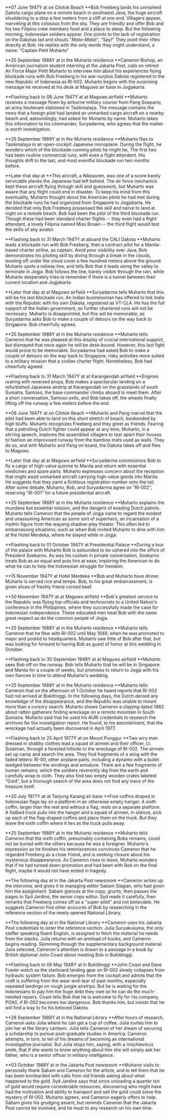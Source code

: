 **07 June 1947Y at on Cilotok Beach **Bob Freeberg lands his unmarked
Dakota cargo plane on a remote beach in southwest Java, the huge
aircraft shuddering to a stop a few meters from a cliff at one end.
Villagers appear, marveling at this colossus from the sky. They are
friendly and offer Bob and his two Filipino crew members food and a
place to sleep. But the following morning, Indonesian soldiers appear.
One points to the lack of registration on the Dakotas tail and shouts
"*Mata-Mata*!", "Spy!" They point their rifles directly at Bob. He
replies with the only words they might understand, a name: "Captain
Petit Muharto"

**25 September 1988Y at in the Muharto residence **Cameron Bishop, an
American journalism student interning at the Jakarta Post, calls on
retired Air Force Major Petit Muharto to interview him about his
experiences flying blockade runs with Bob Freeberg in his war-surplus
Dakota registered to the new Republic of Indonesia as RI-002. Muharto
begins with the surprising message he received at his desk at Maguwo air
base in Jogjakarta.

**Flashing back to 08 June 1947Y at at Maguwo airfield **Muharto
receives a message flown by airborne military courier from Pang
Soeparto, an army lieutenant stationed in Tasikmalaya. The message
contains the news that a foreign pilot had landed an unmarked cargo
aircraft on a nearby beach and, astoundingly, had asked for Muharto by
name. Muharto takes this information to his commander, Suryadarma, who
agrees that the matter is worth investigation.

**25 September 1988Y at in the Muharto residence **Muharto flies to
Tasikmalaya in an open-cockpit Japanese monoplane. During the flight, he
wonders which of the blockade-running pilots he might be, The first two
had been routine commercial runs, with even a flight attendent. His
thoughts drift to the last, and most eventful blockade run two months
before.

**Later that day at  **This aircraft, a Nikosoren, was one of a score
barely servicable planes the Japanese had left behind. The air force
mechanics kept these aircraft flying through skill and guesswork, but
Muharto was aware that any flight could end in disaster. To keep his
mind from this eventuality, Muharto thought about the American pilots he
had met during the blockade runs he had organized from Singapore to
Jogjakarta. He decided that only Bob Freeberg possessed the skill and
nerve to land at night on a remote beach. Bob had been the pilot of the
third blockade run. Though these had been standard charter flights --
they even had a flight attendant, a lovely Filipina named Miss Brown --
the third flight would test the skills of any aviator.

**Flashing back to 31 March 1947Y at aboard the CALI Dakota **Muharto
leads a blockade run with Bob Freeberg, then a contract pilot for a
Manila-based charter airline, as captain. Amid poor visibility over
Java, Bob demonstrates his piloting skill by diving through a break in
the clouds, leveling off under the cloud cover a few hundred meters
above the ground. Muharto spots a railway line, and tells Bob that it
leads along the valley to terminate in Jogja. Bob follows the line,
barely visible through the rain, while Muharto desperately tries to
remember if there is a tunnel between their current location and
Jogjakarta.

**Later that day at at Maguwo airfield **Suryadarma tells Muharto that
this will be his last blockade run. An Indian businessman has offered to
link India with the Republic with his own Dakota, registered as VT-CLA.
He has the full support of the Indian government, so further chartered
runs will not be necessary. Muharto is disappointed, but this will be
memorable, as Suryadarma asks Bob to make a couple of detours on the way
back to Singapore. Bob cheerfully agrees.

**25 September 1988Y at in the Muharto residence **Muharto tells Cameron
that he was pleased at this display of crucial international support,
but dismayed that once again he will be desk-bound. However, this last
fight would prove to be memorable. Suryadarma had asked Bob to make a
couple of detours on the way back to Singapore, risky activities more
suited to a military mission that a civilian charter flight.
Nonetheless, Bob had cheerfully agreed.

**Flashing back to 31 March 1947Y at at Karangendah airfield **Engines
roaring with reversed props, Bob makes a spectacular landing on a
refurbished Japanese airstrip at Karangendah on the grasslands of south
Sumatra. Santoso, the base commander climbs aboard to meet them. After a
short conversation, Santoso exits, and Bob takes off, the wheels finally
lifting off the runway a few meters before the end.

**08 June 1947Y at on Cilotok Beach **Muharto and Pang marvel that the
pilot had been able to land on this short stretch of beach, bookended by
high bluffs. Muharto recognizes Freeberg and they greet as friends.
Fearing that a patrolling Dutch fighter could appear at any time,
Muharto, in a stirring speech, implores the assembled villagers to tear
apart their houses to fashion an improvised runway from the bamboo mats
used as walls. They do so, and with Muharto and Pang on board, the
Dakota takes off and flies to Maguwo.

**Later that day at at Maguwo airfield **Suryadarma commissions Bob to
fly a cargo of high-value quinine to Manila and return with essential
medicines and spare parts. Muharto expresses concern about the reception
that might await unmarked aircraft carrying high-value goods into
Manila. He suggests that they paint a fictitious registration number
onto the tail. After some debate, Muharto, Bob, and Suryadarma agree on
"RI-002", reserving "RI-001" for a future presidential aircraft.

**25 September 1988Y at in the Muharto residence **Muharto explains the
mundane but essential mission, and the dangers of evading Dutch patrols.
Muharto tells Cameron that the people of Jogja came to regard the modest
and unassuming American as some sort of superhero, an incarnation of a
mythic figure from the wayang shadow-play theater. This often led to
embarrassing situations, such as when Bob invited Muharto to dine with
him at the Hotel Merdeka, where he stayed while in Jogja.

**Flashing back to 01 October 1947Y at Presidential Palace **During a
tour of the palace with Muharto Bob is astounded to be ushered into the
office of President Soekarno. As was his custom in private conversation,
Soekarno treats Bob as an equal and puts him at ease, imploring the
American to do what he can to help the Indonesian struggle for freedom.

**15 November 1947Y at Hotel Merdeka **Bob and Muharto have dinner.
Muharto is served rice and tempe. Bob, to his great embarrassment, is
given slices of freshly friend corned beef.

**30 November 1947Y at at Maguwo airfield **Bob's greatest service to
the Republic was flying top officials and technocrats to a United
Nation's conference in the Philippines, where they successfully made the
case for Indonesian independence. These educated men treat Bob with the
same great respect as do the common people of Jogja.

**25 September 1988Y at in the Muharto residence **Muharto tells Cameron
that he flew with RI-002 until May 1948, when he was promoted to major
and posted to headquarters. Muharto saw little of Bob after that, but
was looking for forward to having Bob as guest of honor at this wedding
in October.

**Flashing back to 30 September 1948Y at at Maguwo airfield **Muharto
sees Bob off on the runway. Bob tells Muharto that he will be in
Singapore and Manila for a couple of weeks, but promises to return to
Jogja with his own fiancee in time to attend Muharto's wedding.

**25 September 1988Y at in the Muharto residence **Muharto tells Cameron
that on the afternoon of 1 October he heard reports that RI-002 had not
arrived at Bukittinggi. In the following days, the Dutch denied any
knowledge of the disappearance, and the Republic was unable to mount
more than a cursory search. Muharto shows Cameron a clipping dated 1983
about ratten gatherers finding wreckage on a remote mountain in South
Sumatra. Muharto said that he used his AURI credentials to research the
archives for the investigation report. He found, to his astonishment,
that the wreckage had actually been discovered in April 1977.

**Flashing back to 25 April 1977Y at on Mount Punggur **Two wiry men
dressed in shabby clothes lead a squad of airmen and their officer, Lt.
Sulaiman, through a forested hillside to the wreckage of RI-002. The
airmen set up camp and search the area. They find fragments of a wing
with the faded letters: RI-00, other airplane parts, including a dynamo
with a bullet wedged between the windings and armature. There are a few
fragments of human remains, which the soldiers reverently dig from the
earth and carefully wrap in cloth. They also find two empty wooden
crates labeled: "Gold", but a thorough search of the area does not find
any trace of the treasure itself.

**20 July 1977Y at at Tanjung Karang air base **Five coffins draped in
Indonesian flags lay on a platform in an otherwise empty hanger. A sixth
coffin, larger than the rest and without a flag, rests on a separate
platform. A flatbed truck pulls into the hanger and a squad of airmen,
in silence, pick up each of the flag-draped coffins and place them on
the truck. But they leave the sixth coffin where it lies as the truck
pulls away.

**25 September 1988Y at in the Muharto residence **Muharto tells Cameron
that the sixth coffin, presumably containing Bobs remains, could not be
buried with the others because he was a foreigner. Muharto's expression
as he finishes his reminiscences convinces Cameron that he regarded
Freeberg as a close friend, and is seeking closure about his mysterious
disappearance. As Cameron rises to leave, Muharto wonders that if he had
turned down promotion and had been with Bob on the final flight, maybe
it would not have ended in tragedy.

**The following day at in the Jakarta Post newsroom **Cameron writes up
the interview, and gives it to managing editor Sabam Siagian, who had
given him the assignment. Sabam glances at the copy, grunts, then passes
the pages to Syd Jardine, the senior copy editor. Syd reads it
carefully, then remarks that Freeberg comes off as a "super-pilot" and
not believable. He suggests Cameron find other accounts of Bob by
researching in the reference section of the newly opened National
Library.

**The following day at in the National Library **Cameron uses his
Jakarta Post credentials to enter the reference section. Julia
Suryakusuma, the only staffer speaking fluent English, is assigned to
fetch the material he needs from the stacks. Julia returns with an
armload of books, and Cameron begins reading. Skimming through the
supplementary background material Julia selected, Cameron's attention is
drawn to a passage in a book by British diplomat John Coast about
meeting Bob in Bukittinggi.

**Flashing back to 08 May 1948Y at in Bukittinggi **John Coast and Dave
Fowler watch as the starboard landing gear on RI-002 slowly collapses
from hydraulic system failure. Bob emerges from the cockpit and admits
that the craft is suffering from the wear-and-tear of past months,
especially repeated landings on rough jungle airstrips. But he is
waiting for the Indonesians to pay him the huge debt they owe so he can
do the much-needed repairs. Coast tells Bob that he is welcome to fly
for his company, POAS, if RI-002 becomes too dangerous. Bob thanks him,
but insists that he will find a way to fix his beloved Dakota.

**28 September 1988Y at in the National Library **After hours of
research, Cameron asks Julia where he can get a cup of coffee. Julia
invites him to join her at the library canteen. Julia tells Cameron of
her dream of securing a scholarship to pursue post-graduate studies in
America. Cameron attempts, in turn, to tell of his dreams of becoming an
international investigative journalist. But Julia stops him, saying,
with a mischievious smile, that if she wants to know anything about him
she will simply ask her father, who is a senior officer in military
intelligence.

**03 October 1988Y at in the Jakarta Post newsroom **Muharto visits to
personally thank Sabam and Cameron for the article, and to tell them
that he has been bombarded with calls from old friends asking about what
happened to the gold. Syd Jardine says that since unloading a quarter
ton of gold would require considerable resources, discovering who might
have had the motivation and ability to transport and sell the gold could
solve the mystery of RI-002. Muharto agrees, and Cameron eagerly offers
to help. Sabam gives his grudging assent, but reminds Cameron that the
Jakarta Post cannot be involved, and he must to any research on his own
time.

